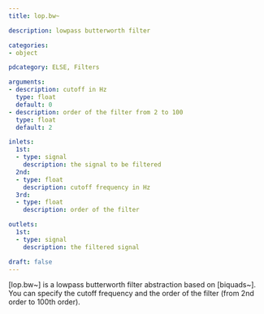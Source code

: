 ```yaml
---
title: lop.bw~

description: lowpass butterworth filter

categories:
- object

pdcategory: ELSE, Filters

arguments:
- description: cutoff in Hz
  type: float
  default: 0
- description: order of the filter from 2 to 100
  type: float
  default: 2

inlets:
  1st:
  - type: signal
    description: the signal to be filtered
  2nd:
  - type: float
    description: cutoff frequency in Hz
  3rd:
  - type: float
    description: order of the filter

outlets:
  1st:
  - type: signal
    description: the filtered signal

draft: false
---
```


[lop.bw~] is a lowpass butterworth filter abstraction based on [biquads~]. You can specify the cutoff frequency and the order of the filter (from 2nd order to 100th order).

